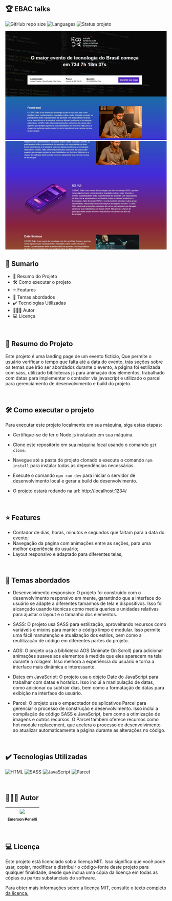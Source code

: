 ## 🏆 EBAC talks
![GitHub repo size](https://img.shields.io/github/repo-size/BrunoOliveira16/ebac-talks?style=for-the-badge)
![Languages](https://img.shields.io/github/languages/count/BrunoOliveira16/ebac-talks?style=for-the-badge)
![Status projeto](https://img.shields.io/badge/STATUS-CONCLUIDO-GREEN?style=for-the-badge)

<img src="./assets/screenshot-01.jpg" alt="screenshot do projeto" >

<br>

<img src="./assets/screenshot-02.jpg" alt="screenshot do projeto" >

<br>

## 📎 Sumario 

- 📌 Resumo do Projeto
- 🛠️ Como executar o projeto
- ⭐ Features
- 📂 Temas abordados
- ✔️ Tecnologias Utilizadas
- 🙋🏻‍♂️ Autor
- 💻 Licença

<br>

## 📌 Resumo do Projeto
Este projeto é uma landing page de um evento ficticio, Que permite o usuário verificar o tempo que falta até a data do evento, trás seções sobre os temas que irão ser abordados durante o evento, a página foi estilizada com sass, utilizado bibliotecas js para animação dos elementos, trabalhado com datas para implementar o contador via javascript e utilizado o parcel para gerenciamento de desenvolvimento e build do projeto.

<br>

## 🛠️ Como executar o projeto
Para executar este projeto localmente em sua máquina, siga estas etapas:

- Certifique-se de ter o Node.js instalado em sua máquina.

- Clone este repositório em sua máquina local usando o comando ``git clone``.

- Navegue até a pasta do projeto clonado e execute o comando ``npm install`` para instalar todas as dependências necessárias.

- Execute o comando ``npm run dev`` para iniciar o servidor de desenvolvimento local e gerar a build de desenvolvimento.

- O projeto estará rodando na url: http://localhost:1234/

<br>

## ⭐ Features
- Contador de dias, horas, minutos e segundos que faltam para a data do evento;
- Navegação da página com animações entre as seções, para uma melhor experiência do usuário;
- Layout responsivo e adaptado para diferentes telas;

<br>

## 📂 Temas abordados
- Desenvolvimento responsivo: O projeto foi construído com o desenvolvimento responsivo em mente, garantindo que a interface do usuário se adapte a diferentes tamanhos de tela e dispositivos. Isso foi alcançado usando técnicas como media queries e unidades relativas para ajustar o layout e o tamanho dos elementos.

- SASS: O projeto usa SASS para estilização, aproveitando recursos como variáveis e mixins para manter o código limpo e modular. Isso permite uma fácil manutenção e atualização dos estilos, bem como a reutilização de código em diferentes partes do projeto.

- AOS: O projeto usa a biblioteca AOS (Animate On Scroll) para adicionar animações suaves aos elementos à medida que eles aparecem na tela durante a rolagem. Isso melhora a experiência do usuário e torna a interface mais dinâmica e interessante.

- Dates em JavaScript: O projeto usa o objeto Date do JavaScript para trabalhar com datas e horários. Isso inclui a manipulação de datas, como adicionar ou subtrair dias, bem como a formatação de datas para exibição na interface do usuário.

- Parcel: O projeto usa o empacotador de aplicativos Parcel para gerenciar o processo de construção e desenvolvimento. Isso inclui a compilação de código SASS e JavaScript, bem como a otimização de imagens e outros recursos. O Parcel também oferece recursos como hot module replacement, que acelera o processo de desenvolvimento ao atualizar automaticamente a página durante as alterações no código.

<br>

## ✔️ Tecnologias Utilizadas
![HTML](https://img.shields.io/badge/HTML5-E34F26?style=for-the-badge&logo=html5&logoColor=white)
![SASS](https://img.shields.io/badge/Sass-CC6699?style=for-the-badge&logo=sass&logoColor=white)
![JavaScript](https://img.shields.io/badge/JavaScript-323330?style=for-the-badge&logo=javascript&logoColor=F7DF1E)
![Parcel](https://img.shields.io/badge/Parcel-E48632?style=for-the-badge&logo=parcel&logoColor=F7DF1E)

<br>

## 🙋🏻‍♂️ Autor

| [<img src="https://avatars.githubusercontent.com/u/132641090?v=4" width=115><br><sub>Emerson Penelli</sub>](https://github.com/EmersonPenelli) |
| :---: |

<br>

## 💻 Licença
Este projeto está licenciado sob a licença MIT. Isso significa que você pode usar, copiar, modificar e distribuir o código-fonte deste projeto para qualquer finalidade, desde que inclua uma cópia da licença em todas as cópias ou partes substanciais do software.

Para obter mais informações sobre a licença MIT, consulte o <a href="https://opensource.org/license/mit/">texto completo da licença.</a>
